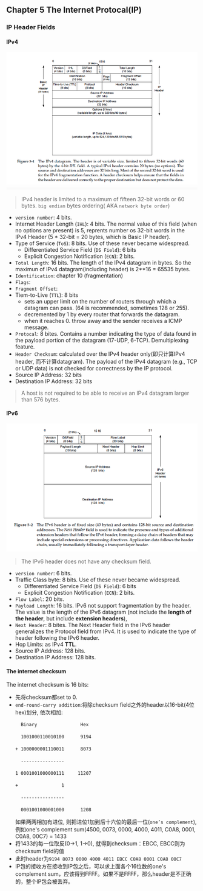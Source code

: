## Chapter 5 The Internet Protocal(IP)
### IP Header Fields
#### IPv4
![IPv4 Header](images/ipv4_header.png)
> IPv4 header is limited to a maximum of fifteen 32-bit words or 60 bytes.
> `big endian` bytes ordering( AKA `network byte order`)

* `version number`: 4 bits.
* Internet Header Length (`IHL`): 4 bits. The normal value of this field (when no options are present) is 5, reprents number os 32-bit words in the IPv4 Header (5 * 32-bit = 20 bytes, which is Basic IP header).
* Type of Service (`ToS`): 8 bits. Use of these never became widespread.
    * Differentiated Service Field (`DS Field`): 6 bits
    * Explicit Congestion Notification (`ECN`): 2 bits.
* `Total Length`: 16 bits. The length of the IPv4 datagram in bytes. So the maximun of IPv4 datagram(including header) is 2**16 = 65535 bytes.
* `Identification`: chapter 10 (fragmentation)
* `Flags`:
* `Fragment Offset`:
* Tiem-to-Live (`TTL`): 8 bits
    * sets an upper limit on the number of routers through which a datagram can pass. (64 is recommended, sometimes 128 or 255). 
    * decremented by 1 by every router that forwards the datagram.
    * when it reaches 0. throw away and the sender receives a ICMP message.
* `Protocal`: 8 bites. Contains a number indicating the type of data found in the payload portion of the datagram (17-UDP, 6-TCP). Demultiplexing feature.
* `Header Checksum`: calculated over the IPv4 header only(即只计算IPv4 header, 而不计算datagram). The payload of the IPv4 datagram (e.g., TCP or UDP data) is not checked for correctness by the IP protocol.
* Source IP Address: 32 bits
* Destination IP Address: 32 bits

> A host is not required to be able to receive an IPv4 datagram larger than 576 bytes.

#### IPv6
![IPv6 Header](images/ipv6_header.png)
> The IPv6 header does not have any checksum field.

* `version number`: 6 bits.
* Traffic Class byte: 8 bits. Use of these never became widespread.
    * Differentiated Service Field (`DS Field`): 6 bits
    * Explicit Congestion Notification (`ECN`): 2 bits.
* `Flow Label`: 20 bits.
* `Payload Length`: 16 bits. IPv6 not support fragmentation by the header. The value is the length of the IPv6 datagram (not include the **length of the header**, but include **extension headers**),
* `Next Header`: 8 bites. The Next Header field in the IPv6 header generalizes the Protocol field from IPv4. It is used to indicate the type of header following the IPv6 header.
* Hop Limits: as IPv4 **TTL**.
* Source IP Address: 128 bits.
* Destination IP Address: 128 bits.

#### The internet checksum
The internet checksum is 16 bits:

* 先将checksum都set to 0.
* `end-round-carry addition`:将除checksum field之外的header以16-bit(4位hex)划分, 依次相加:
    ```
      Binary                Hex

      1001000110010100      9194

    + 1000000001110011      8073

      ----------------

    1 0001001000000111     11207

    +                1

      ----------------

      0001001000001000      1208
    ```
    如果两两相加有进位, 则把进位1加到后十六位的最后一位(`one’s complement`), 例如one's complement sum(4500, 0073, 0000, 4000, 4011, C0A8, 0001, C0A8, 00C7) = 1433
* 将1433的每一位取反(0->1, 1->0), 就得到checksum：EBCC, EBCC则为checksum field的值
* 此时header为`9194 8073 0000 4000 4011 EBCC C0A8 0001 C0A8 00C7`
* IP包的接收方在接收到IP包之后，可以求上面各个16位数的one's complement sum，应该得到FFFF。如果不是FFFF，那么header是不正确的，整个IP包会被丢弃。


